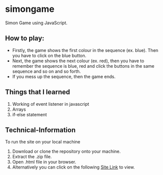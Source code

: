 # simongame
Simon Game using JavaScript.

## How to play: 
* Firstly, the game shows the first colour in the sequence (ex. blue). Then you have to click on the blue button.
* Next, the game shows the next colour (ex. red), then you have to remember the sequence is blue, red and click the buttons in the same sequence and so on and so forth.
* If you mess up the sequence, then the game ends.

## Things that I learned
1. Working of event listener in javascript
2. Arrays
3. if-else statement

## Technical-Information
To run the site on your local machine

1. Download or clone the repository onto your machine.
2. Extract the .zip file.
3. Open .html file in your browser.
4. Alternatively you can click on the following [Site Link](https://harshada21lang.github.io/simongame/) to view.
